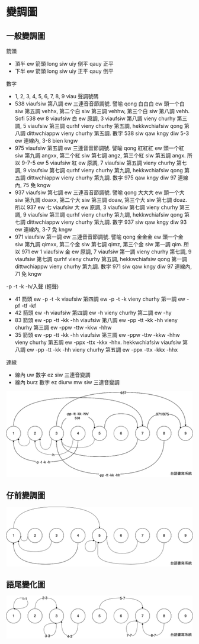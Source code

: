 # 變調圖

## 一般變調圖

箭頭

* 頂半 ew 箭頭 long siw uiy 倒平 qauy 正平
* 下半 ew 箭頭 long siw uiy 正平 qauy 倒平

數字

* 1, 2, 3, 4, 5, 6, 7, 8, 9 viau 聲調號碼
* 538 viaufsiw 第八調 ew 三連音音節調號. 譬喻 qong 白白白 ew 頭一个白 siw 第五調 vehhx, 第二个白 siw 第三調 vehhw, 第三个白 siw 第八調 vehh. Sofi 538 ew 8 viaufsiw 白 ew 原調, 3 viaufsiw 第八調 vieny churhy 第三調, 5 viaufsiw 第三調 qurhf vieny churhy 第五調, hekkwchiafsiw qong 第八調 dittwchiappw vieny churhy 第五調. 數字 538 siw qaw kngy diw 5-3 ew 連線內, 3-8 bien kngw
* 975 viaufsiw 第五調 ew 三連音音節調號. 譬喻 qong 紅紅紅 ew 頭一个紅 siw 第九調 angxx, 第二个紅 siw 第七調 angz, 第三个紅 siw 第五調 angx. 所以 9-7-5 ew 5 viaufsiw 紅 ew 原調, 7 viaufsiw 第五調 vieny churhy 第七調, 9 viaufsiw 第七調 qurhf vieny churhy 第九調, hekkwchiafsiw qong 第五調 dittwchiappw vieny churhy 第九調. 數字 975 qaw kngy diw 97 連線內, 75 免 kngw
* 937 viaufsiw 第七調 ew 三連音音節調號. 譬喻 qong 大大大 ew 頭一个大 siw 第九調 doaxx, 第二个大 siw 第三調 doaw, 第三个大 siw 第七調 doaz. 所以 937 ew 七 viaufsiw 大 ew 原調, 3 viaufsiw 第七調 vieny churhy 第三調, 9 viaufsiw 第三調 qurhf vieny churhy 第九調, hekkwchiafsiw qong 第七調 dittwchiappw vieny churhy 第九調. 數字 937 siw qaw kngy diw 93 ew 連線內, 3-7 免 kngw
* 971 viaufsiw 第一調 ew 三連音音節調號. 譬喻 qong 金金金 ew 頭一个金 siw 第九調 qimxx, 第二个金 siw 第七調 qimz, 第三个金 siw 第一調 qim. 所以 971 ew 1 viaufsiw 金 ew 原調, 7 viaufsiw 第一調 vieny churhy 第七調, 9 viaufsiw 第七調 qurhf vieny churhy 第五調, hekkwchiafsiw qong 第一調 dittwchiappw vieny churhy 第九調. 數字 971 siw qaw kngy diw 97 連線內, 71 免 kngw

-p -t -k -h/入聲 (輕聲)

* 41 箭頭 ew -p -t -k viaufsiw 第四調 ew -p -t -k vieny churhy 第一調 ew -pf -tf -kf
* 42 箭頭 ew -h viaufsiw 第四調 ew -h vieny churhy 第二調 ew -hy
* 83 箭頭 ew -pp -tt -kk -hh viaufsiw 第八調 ew -pp -tt -kk -hh vieny churhy 第三調 ew -ppw -ttw -kkw -hhw
* 35 箭頭 ew -pp -tt -kk -hh viaufsiw 第三調 ew -ppw -ttw -kkw -hhw vieny churhy 第五調 ew -ppx -ttx -kkx -hhx. hekkwchiafsiw viaufsiw 第八調 ew -pp -tt -kk -hh vieny churhy 第五調 ew -ppx -ttx -kkx -hhx

連線

* 線內 uw 數字 ez siw 三連音變調
* 線內 burz 數字 ez diurw mw siw 三連音變調

![tone-sandhi](./tone-sandhi.png)

## 仔前變調圖

![tone-sandhi-of-a](./tone-sandhi-of-a.png)

## 語尾變化圖

![inflection](./inflection.png)
